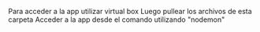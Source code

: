 Para acceder a la app utilizar virtual box
Luego pullear los archivos de esta carpeta 
Acceder a la app desde el comando utilizando "nodemon" 